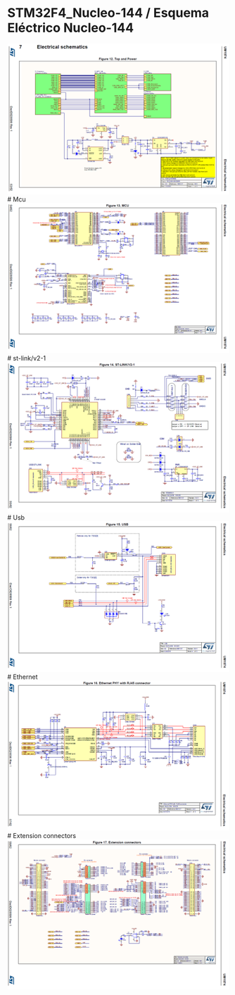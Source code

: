 # STM32F4_Nucleo-144 / Esquema Eléctrico Nucleo-144

<TITLE>Top and Power</TITLE>
<img src="top and power.png"><br>
# Mcu
<img src="mcu.png"><br>
# st-link/v2-1
<img src="st-link_v2-1.png"><br>
# Usb
<img src="usb.png"><br>
# Ethernet
<img src="ethernet PHY with R-45 connector.png"><br>
# Extension connectors
<img src="extension connectors.png">
